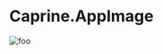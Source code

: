 # Caprine.AppImage

![foo](https://github.com/nx-appbuild-hub/Caprine.AppImage//actions/workflows/makefile.yml/badge.svg)
